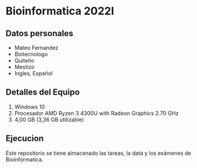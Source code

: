 # Bioinformatica 2022I
## Datos personales
- Mateo Fernandez
- Biotecnologo
- Quiteño
- Mestizo
- Ingles, Español

## Detalles del Equipo
1. Windows 10
2. Procesador AMD Ryzen 3 4300U with Radeon Graphics 2.70 GHz
3. 4,00 GB (3,36 GB utilizable)

##  Ejecucion 
Este repositorio se tiene almacenado las tareas, la data y los exámenes de Bioinformatica.
